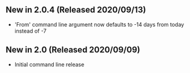 ## New in 2.0.4 (Released 2020/09/13)
* 'From' command line argument now defaults to -14 days from today instead of -7

## New in 2.0 (Released 2020/09/09)
* Initial command line release
